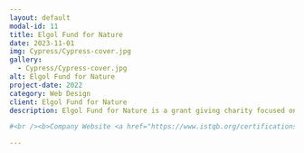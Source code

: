 ```yaml
---
layout: default
modal-id: 11
title: Elgol Fund for Nature
date: 2023-11-01
img: Cypress/Cypress-cover.jpg
gallery:
  - Cypress/Cypress-cover.jpg
alt: Elgol Fund for Nature
project-date: 2022
category: Web Design
client: Elgol Fund for Nature
description: Elgol Fund for Nature is a grant giving charity focused on funding gaps in conservation efforts within the UK. I am currently consulting on the digital strategy for the organisation, focusing on how to gather, manage, and store applications for funding ... considerations. I have designed and built the company website, initially using WordPress for speed, but gradually incorporating custom HTML, CSS, and JavaScript to add more complex functionality. I'm aiming to improve the site further, with the potential to move away from hosting the site through WordPress for greater creative control and a more complex funcitonality that will be required. This role also gives me the opportunity to explore development work, while also being able to think about how test features as they're being created.

#<br /><b>Company Website <a href="https://www.istqb.org/certifications/certified-tester-foundation-level" target="_blank">https://github.com/sjmoosavinia/sjmoosavinia.github.io</a></b>

---
```

